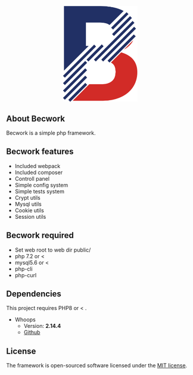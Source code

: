 <p align="center"><a href="http://becvar.xyz/becwork" target="_blank"><img src="https://github.com/lordbecvold/Becwork/blob/main/public/assets/img/favicon.png" width="200"></a></p>

## About Becwork

Becwork is a simple php framework.


## Becwork features
 - Included webpack
 - Included composer
 - Controll panel
 - Simple config system
 - Simple tests system
 - Crypt utils
 - Mysql utils
 - Cookie utils
 - Session utils

## Becwork required
 - Set web root to web dir public/
 - php 7.2 or <
 - mysql5.6 or <
 - php-cli
 - php-curl


## Dependencies
This project requires PHP8 or < .
* Whoops
   * Version: **2.14.4**
   * [Github](https://github.com/filp/whoops)

## License

The framework is open-sourced software licensed under the [MIT license](https://opensource.org/licenses/MIT).

